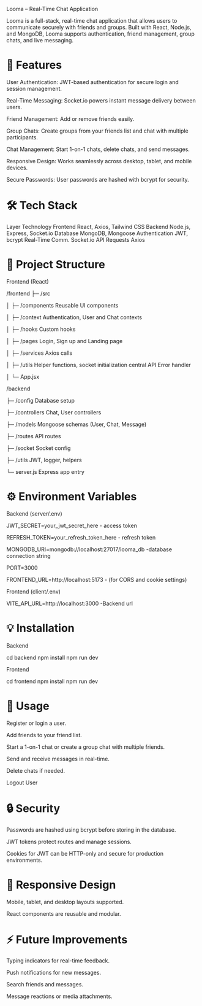 Looma – Real-Time Chat Application

Looma is a full-stack, real-time chat application that allows users to communicate securely with friends and groups. Built with React, Node.js, and MongoDB, Looma supports authentication, friend management, group chats, and live messaging.

# 🚀 Features

User Authentication: JWT-based authentication for secure login and session management.

Real-Time Messaging: Socket.io powers instant message delivery between users.

Friend Management: Add or remove friends easily.

Group Chats: Create groups from your friends list and chat with multiple participants.

Chat Management: Start 1-on-1 chats, delete chats, and send messages.

Responsive Design: Works seamlessly across desktop, tablet, and mobile devices.

Secure Passwords: User passwords are hashed with bcrypt for security.

# 🛠️ Tech Stack
Layer Technology
Frontend React, Axios, Tailwind CSS
Backend Node.js, Express, Socket.io
Database MongoDB, Mongoose
Authentication JWT, bcrypt
Real-Time Comm. Socket.io
API Requests Axios

# 📁 Project Structure

Frontend (React)

/frontend
├─ /src

│ ├─ /components  Reusable UI components

│ ├─ /context  Authentication, User and Chat contexts

│ ├─ /hooks  Custom hooks

│ ├─ /pages  Login, Sign up and Landing page

│ ├─ /services  Axios calls

│ ├─ /utils  Helper functions, socket initialization central API Error handler

│ └─ App.jsx

/backend

├─ /config  Database setup

├─ /controllers  Chat, User controllers

├─ /models  Mongoose schemas (User, Chat, Message)

├─ /routes  API routes

├─ /socket  Socket config

├─ /utils  JWT, logger, helpers

└─ server.js  Express app entry

# ⚙️ Environment Variables

Backend (server/.env)


JWT_SECRET=your_jwt_secret_here  - access token

REFRESH_TOKEN=your_refresh_token_here - refresh token

MONGODB_URI=mongodb://localhost:27017/looma_db -database connection string

PORT=3000

FRONTEND_URL=http://localhost:5173 - (for CORS and cookie settings)

Frontend (client/.env)

VITE_API_URL=http://localhost:3000 -Backend url

# 💡 Installation

Backend

cd backend
npm install
npm run dev

Frontend

cd frontend
npm install
npm run dev

# 🔧 Usage

Register or login a user.

Add friends to your friend list.

Start a 1-on-1 chat or create a group chat with multiple friends.

Send and receive messages in real-time.

Delete chats if needed.

Logout User

# 🔒 Security

Passwords are hashed using bcrypt before storing in the database.

JWT tokens protect routes and manage sessions.

Cookies for JWT can be HTTP-only and secure for production environments.

# 📱 Responsive Design

Mobile, tablet, and desktop layouts supported.

React components are reusable and modular.

# ⚡ Future Improvements

Typing indicators for real-time feedback.

Push notifications for new messages.

Search friends and messages.

Message reactions or media attachments.
